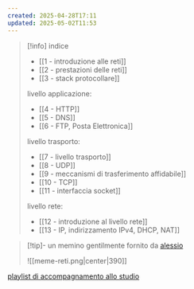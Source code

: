```yaml
---
created: 2025-04-28T17:11
updated: 2025-05-02T11:53
---
```

>[!info] indice
>- [[1 - introduzione alle reti]]
>- [[2 - prestazioni delle reti]]
>- [[3 - stack protocollare]]
>
>livello applicazione:
>- [[4 - HTTP]]
>- [[5 - DNS]]
>- [[6 - FTP, Posta Elettronica]]
>
>livello trasporto:
>- [[7 - livello trasporto]]
>- [[8 - UDP]]
>- [[9 - meccanismi di trasferimento affidabile]]
>- [[10 - TCP]]
>- [[11 - interfaccia socket]]
>
>livello rete:
>- [[12 - introduzione al livello rete]]
>- [[13 - IP, indirizzamento IPv4, DHCP, NAT]]

>[!tip]- un memino gentilmente fornito da [alessio](https://alem1105.github.io/Quartz/) 
>
>![[meme-reti.png|center|390]]

[playlist di accompagnamento allo studio](https://open.spotify.com/playlist/5j3tPFzDzBE6FuPyoPhR5m?si=79b8f0785f804691)